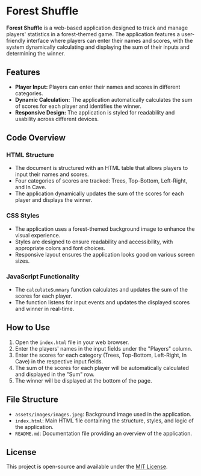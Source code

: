 # Forest Shuffle

**Forest Shuffle** is a web-based application designed to track and manage players' statistics in a forest-themed game. The application features a user-friendly interface where players can enter their names and scores, with the system dynamically calculating and displaying the sum of their inputs and determining the winner.

## Features

- **Player Input:** Players can enter their names and scores in different categories.
- **Dynamic Calculation:** The application automatically calculates the sum of scores for each player and identifies the winner.
- **Responsive Design:** The application is styled for readability and usability across different devices.

## Code Overview

### HTML Structure

- The document is structured with an HTML table that allows players to input their names and scores.
- Four categories of scores are tracked: Trees, Top-Bottom, Left-Right, and In Cave.
- The application dynamically updates the sum of the scores for each player and displays the winner.

### CSS Styles

- The application uses a forest-themed background image to enhance the visual experience.
- Styles are designed to ensure readability and accessibility, with appropriate colors and font choices.
- Responsive layout ensures the application looks good on various screen sizes.

### JavaScript Functionality

- The `calculateSummary` function calculates and updates the sum of the scores for each player.
- The function listens for input events and updates the displayed scores and winner in real-time.

## How to Use

1. Open the `index.html` file in your web browser.
2. Enter the players' names in the input fields under the "Players" column.
3. Enter the scores for each category (Trees, Top-Bottom, Left-Right, In Cave) in the respective input fields.
4. The sum of the scores for each player will be automatically calculated and displayed in the "Sum" row.
5. The winner will be displayed at the bottom of the page.

## File Structure


- `assets/images/images.jpeg`: Background image used in the application.
- `index.html`: Main HTML file containing the structure, styles, and logic of the application.
- `README.md`: Documentation file providing an overview of the application.

## License

This project is open-source and available under the [MIT License](https://opensource.org/licenses/MIT).

